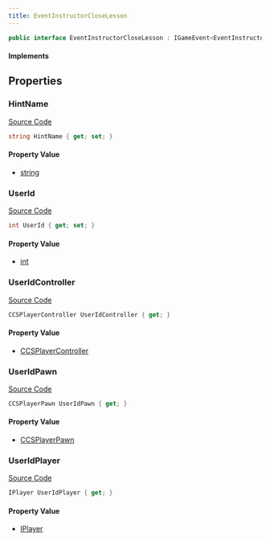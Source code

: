 ```yaml
---
title: EventInstructorCloseLesson
---
```


```csharp
public interface EventInstructorCloseLesson : IGameEvent<EventInstructorCloseLesson>
```

#### Implements

## Properties

### HintName

[Source Code](https://github.com/swiftly-solution/swiftlys2/blob/main/managed/src/SwiftlyS2.Generated/GameEvents/Interfaces/EventInstructorCloseLesson.cs#L48)

```csharp
string HintName { get; set; }
```

#### Property Value

- [string](https://learn.microsoft.com/dotnet/api/system.string)

### UserId

[Source Code](https://github.com/swiftly-solution/swiftlys2/blob/main/managed/src/SwiftlyS2.Generated/GameEvents/Interfaces/EventInstructorCloseLesson.cs#L41)

```csharp
int UserId { get; set; }
```

#### Property Value

- [int](https://learn.microsoft.com/dotnet/api/system.int32)

### UserIdController

[Source Code](https://github.com/swiftly-solution/swiftlys2/blob/main/managed/src/SwiftlyS2.Generated/GameEvents/Interfaces/EventInstructorCloseLesson.cs#L23)

```csharp
CCSPlayerController UserIdController { get; }
```

#### Property Value

- [CCSPlayerController](/docs/api/shared/schemadefinitions/ccsplayercontroller)

### UserIdPawn

[Source Code](https://github.com/swiftly-solution/swiftlys2/blob/main/managed/src/SwiftlyS2.Generated/GameEvents/Interfaces/EventInstructorCloseLesson.cs#L30)

```csharp
CCSPlayerPawn UserIdPawn { get; }
```

#### Property Value

- [CCSPlayerPawn](/docs/api/shared/schemadefinitions/ccsplayerpawn)

### UserIdPlayer

[Source Code](https://github.com/swiftly-solution/swiftlys2/blob/main/managed/src/SwiftlyS2.Generated/GameEvents/Interfaces/EventInstructorCloseLesson.cs#L34)

```csharp
IPlayer UserIdPlayer { get; }
```

#### Property Value

- [IPlayer](/docs/api/shared/players/iplayer)

